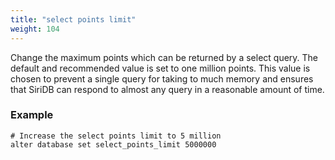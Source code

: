```yaml
---
title: "select points limit"
weight: 104
---
```


Change the maximum points which can be returned by a select query. The default and recommended value is set to one million points. This value is chosen to prevent a single query for taking to much memory and ensures that SiriDB can respond to almost any query in a reasonable amount of time.

### Example

    # Increase the select points limit to 5 million
    alter database set select_points_limit 5000000
